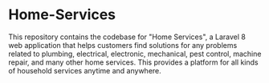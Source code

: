 # Home-Services

This repository contains the codebase for "Home Services", a Laravel 8 web application that helps customers find solutions for any problems related to plumbing, electrical, electronic, mechanical, pest control, machine repair, and many other home services. This provides a platform for all kinds of household services anytime and anywhere.
